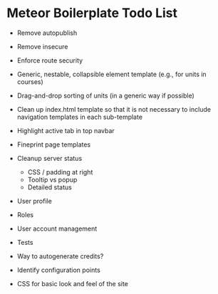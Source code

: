 Meteor Boilerplate Todo List
============================

* Remove autopublish
* Remove insecure
* Enforce route security


* Generic, nestable, collapsible element template (e.g., for units in courses)
* Drag-and-drop sorting of units (in a generic way if possible)
* Clean up index.html template so that it is not necessary to include navigation templates in each sub-template
* Highlight active tab in top navbar
* Fineprint page templates
* Cleanup server status
	* CSS / padding at right
	* Tooltip vs popup
	* Detailed status
* User profile


* Roles
* User account management


* Tests


* Way to autogenerate credits?
* Identify configuration points
* CSS for basic look and feel of the site
